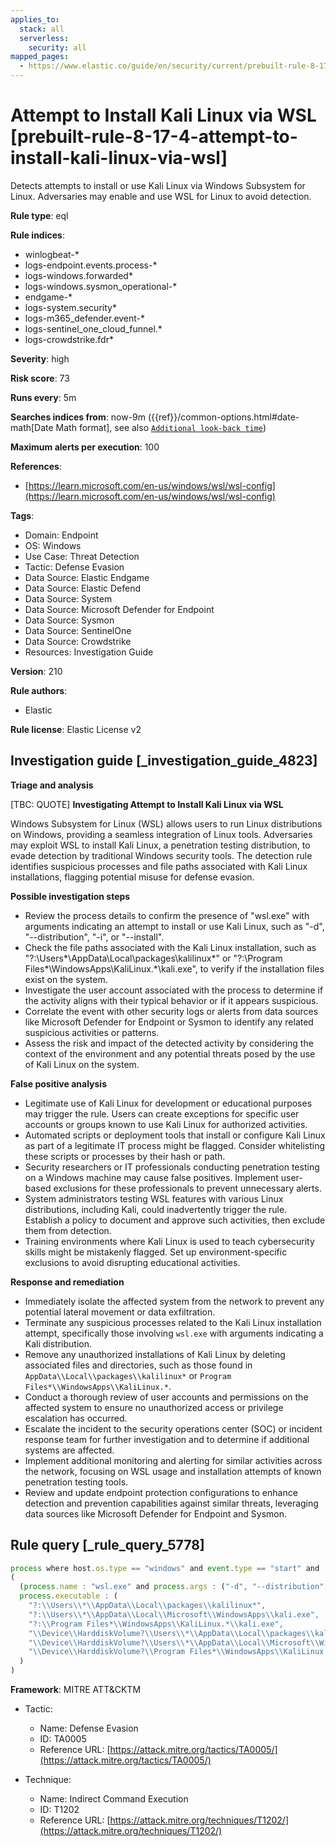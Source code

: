 ```yaml
---
applies_to:
  stack: all
  serverless:
    security: all
mapped_pages:
  - https://www.elastic.co/guide/en/security/current/prebuilt-rule-8-17-4-attempt-to-install-kali-linux-via-wsl.html
---
```


# Attempt to Install Kali Linux via WSL [prebuilt-rule-8-17-4-attempt-to-install-kali-linux-via-wsl]

Detects attempts to install or use Kali Linux via Windows Subsystem for Linux. Adversaries may enable and use WSL for Linux to avoid detection.

**Rule type**: eql

**Rule indices**:

* winlogbeat-*
* logs-endpoint.events.process-*
* logs-windows.forwarded*
* logs-windows.sysmon_operational-*
* endgame-*
* logs-system.security*
* logs-m365_defender.event-*
* logs-sentinel_one_cloud_funnel.*
* logs-crowdstrike.fdr*

**Severity**: high

**Risk score**: 73

**Runs every**: 5m

**Searches indices from**: now-9m ({{ref}}/common-options.html#date-math[Date Math format], see also [`Additional look-back time`](docs-content://solutions/security/detect-and-alert/create-detection-rule.md#rule-schedule))

**Maximum alerts per execution**: 100

**References**:

* [https://learn.microsoft.com/en-us/windows/wsl/wsl-config](https://learn.microsoft.com/en-us/windows/wsl/wsl-config)

**Tags**:

* Domain: Endpoint
* OS: Windows
* Use Case: Threat Detection
* Tactic: Defense Evasion
* Data Source: Elastic Endgame
* Data Source: Elastic Defend
* Data Source: System
* Data Source: Microsoft Defender for Endpoint
* Data Source: Sysmon
* Data Source: SentinelOne
* Data Source: Crowdstrike
* Resources: Investigation Guide

**Version**: 210

**Rule authors**:

* Elastic

**Rule license**: Elastic License v2

## Investigation guide [_investigation_guide_4823]

**Triage and analysis**

[TBC: QUOTE]
**Investigating Attempt to Install Kali Linux via WSL**

Windows Subsystem for Linux (WSL) allows users to run Linux distributions on Windows, providing a seamless integration of Linux tools. Adversaries may exploit WSL to install Kali Linux, a penetration testing distribution, to evade detection by traditional Windows security tools. The detection rule identifies suspicious processes and file paths associated with Kali Linux installations, flagging potential misuse for defense evasion.

**Possible investigation steps**

* Review the process details to confirm the presence of "wsl.exe" with arguments indicating an attempt to install or use Kali Linux, such as "-d", "--distribution", "-i", or "--install".
* Check the file paths associated with the Kali Linux installation, such as "?:\Users*\AppData\Local\packages\kalilinux*" or "?:\Program Files*\WindowsApps\KaliLinux.*\kali.exe", to verify if the installation files exist on the system.
* Investigate the user account associated with the process to determine if the activity aligns with their typical behavior or if it appears suspicious.
* Correlate the event with other security logs or alerts from data sources like Microsoft Defender for Endpoint or Sysmon to identify any related suspicious activities or patterns.
* Assess the risk and impact of the detected activity by considering the context of the environment and any potential threats posed by the use of Kali Linux on the system.

**False positive analysis**

* Legitimate use of Kali Linux for development or educational purposes may trigger the rule. Users can create exceptions for specific user accounts or groups known to use Kali Linux for authorized activities.
* Automated scripts or deployment tools that install or configure Kali Linux as part of a legitimate IT process might be flagged. Consider whitelisting these scripts or processes by their hash or path.
* Security researchers or IT professionals conducting penetration testing on a Windows machine may cause false positives. Implement user-based exclusions for these professionals to prevent unnecessary alerts.
* System administrators testing WSL features with various Linux distributions, including Kali, could inadvertently trigger the rule. Establish a policy to document and approve such activities, then exclude them from detection.
* Training environments where Kali Linux is used to teach cybersecurity skills might be mistakenly flagged. Set up environment-specific exclusions to avoid disrupting educational activities.

**Response and remediation**

* Immediately isolate the affected system from the network to prevent any potential lateral movement or data exfiltration.
* Terminate any suspicious processes related to the Kali Linux installation attempt, specifically those involving `wsl.exe` with arguments indicating a Kali distribution.
* Remove any unauthorized installations of Kali Linux by deleting associated files and directories, such as those found in `AppData\\Local\\packages\\kalilinux*` or `Program Files*\\WindowsApps\\KaliLinux.*`.
* Conduct a thorough review of user accounts and permissions on the affected system to ensure no unauthorized access or privilege escalation has occurred.
* Escalate the incident to the security operations center (SOC) or incident response team for further investigation and to determine if additional systems are affected.
* Implement additional monitoring and alerting for similar activities across the network, focusing on WSL usage and installation attempts of known penetration testing tools.
* Review and update endpoint protection configurations to enhance detection and prevention capabilities against similar threats, leveraging data sources like Microsoft Defender for Endpoint and Sysmon.


## Rule query [_rule_query_5778]

```js
process where host.os.type == "windows" and event.type == "start" and
(
  (process.name : "wsl.exe" and process.args : ("-d", "--distribution", "-i", "--install") and process.args : "kali*") or
  process.executable : (
    "?:\\Users\\*\\AppData\\Local\\packages\\kalilinux*",
    "?:\\Users\\*\\AppData\\Local\\Microsoft\\WindowsApps\\kali.exe",
    "?:\\Program Files*\\WindowsApps\\KaliLinux.*\\kali.exe",
    "\\Device\\HarddiskVolume?\\Users\\*\\AppData\\Local\\packages\\kalilinux*",
    "\\Device\\HarddiskVolume?\\Users\\*\\AppData\\Local\\Microsoft\\WindowsApps\\kali.exe",
    "\\Device\\HarddiskVolume?\\Program Files*\\WindowsApps\\KaliLinux.*\\kali.exe"
  )
)
```

**Framework**: MITRE ATT&CKTM

* Tactic:

    * Name: Defense Evasion
    * ID: TA0005
    * Reference URL: [https://attack.mitre.org/tactics/TA0005/](https://attack.mitre.org/tactics/TA0005/)

* Technique:

    * Name: Indirect Command Execution
    * ID: T1202
    * Reference URL: [https://attack.mitre.org/techniques/T1202/](https://attack.mitre.org/techniques/T1202/)



